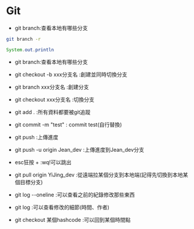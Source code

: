 # Git
+ git branch:查看本地有哪些分支
```bash
git branch -r
``` 
``` java
System.out.println
```
+ git branch:查看本地有哪些分支
+ git checkout -b xxx分支名 :創建並同時切換分支
+ git branch xxx分支名 :創建分支
+ git checkout xxx分支名 :切換分支
+ git add . :所有資料都要被git追蹤
+ git commit -m "test" : commit test(自行替換)
+ git push :上傳進度
+ git push -u origin Jean_dev :上傳進度到Jean_dev分支
+ esc狂按 + :wq!可以跳出

+ git pull origin YiJing_dev :從遠端拉某個分支到本地端(記得先切換到本地某個目標分支)
+ git log --oneline :可以查看之前的紀錄修改那些東西
+ git log :可以查看修改的細節(時間、作者)
+ git checkout 某個hashcode :可以回到某個時間點